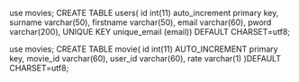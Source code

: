 
use movies;
CREATE TABLE users(
id int(11) auto_increment primary key,
surname varchar(50),
firstname varchar(50),
email varchar(60),
pword varchar(200),
UNIQUE KEY unique_email (email))
DEFAULT CHARSET=utf8;




use movies;
CREATE TABLE movie(
id int(11) AUTO_INCREMENT primary key,
movie_id varchar(60),
user_id varchar(60),
rate varchar(1)
)DEFAULT CHARSET=utf8;